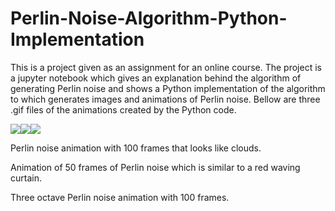 # Perlin-Noise-Algorithm-Python-Implementation
  This is a project given as an assignment for an online course. The project is a jupyter notebook which gives an explanation behind the algorithm of generating Perlin noise 
and shows a Python implementation of the algorithm to which generates images and animations of Perlin noise. Bellow are three .gif files of the animations created by the Python code.

![](https://github.com/aleksgaleksiev/Perlin-Noise-Algorithm-Python-Implementation/blob/main/Figures/PerlinClouds.gif)![](https://github.com/aleksgaleksiev/Perlin-Noise-Algorithm-Python-Implementation/blob/main/Figures/PerlinCurtain.gif)![](https://github.com/aleksgaleksiev/Perlin-Noise-Algorithm-Python-Implementation/blob/main/Figures/PerlinNoise.gif)

Perlin noise animation with 100 frames that looks like clouds.

Animation of 50 frames of Perlin noise which is similar to a red waving curtain.



Three octave Perlin noise animation with 100 frames.






